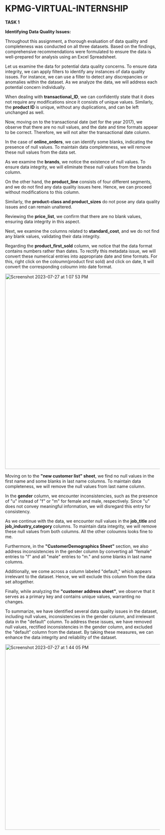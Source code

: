 # KPMG-VIRTUAL-INTERNSHIP

**TASK 1**

**Identifying Data Quality Issues:**

Throughout this assignment, a thorough evaluation of data quality and completeness was conducted on all three datasets. Based on the findings, comprehensive recommendations were formulated to ensure the data is well-prepared for analysis using an Excel Spreadsheet.

Let us examine the data for potential data quality concerns. To ensure data integrity, we can apply filters to identify any instances of data quality issues. For instance, we can use a filter to detect any discrepancies or anomalies within the dataset. As we analyze the data, we will address each potential concern individually.

When dealing with **transactional_ID**, we can confidently state that it does not require any modifications since it consists of unique values. Similarly, the **product ID** is unique, without any duplications, and can be left unchanged as well.

Now, moving on to the transactional date (set for the year 2017), we observe that there are no null values, and the date and time formats appear to be correct. Therefore, we will not alter the transactional date column.

In the case of **online_orders**, we can identify some blanks, indicating the presence of null values. To maintain data completeness, we will remove these null values from the data set.

As we examine the **brands**, we notice the existence of null values. To ensure data integrity, we will eliminate these null values from the brands column.

On the other hand, the **product_line** consists of four different segments, and we do not find any data quality issues here. Hence, we can proceed without modifications to this column.

Similarly, the **product-class and product_sizes** do not pose any data quality issues and can remain unaltered.

Reviewing the **price_list**, we confirm that there are no blank values, ensuring data integrity in this aspect.

Next, we examine the columns related to **standard_cost**, and we do not find any blank values, validating their data integrity.

Regarding the **product_first_sold** column, we notice that the data format contains numbers rather than dates. To rectify this metadata issue, we will convert these numerical entries into appropriate date and time formats.
For this, right click on the coloumn(product first sold) and click on date, It will convert the corresponding coloumn into date format.

<img width="637" alt="Screenshot 2023-07-27 at 1 07 53 PM" src="https://github.com/Nidhiwa/KPMG-VIRTUAL-INTERNSHIP/assets/88158951/97d1a988-45d5-43b9-8a7e-53683e4768ea">

Moving on to the **"new customer list" sheet**, we find no null values in the first name and some blanks in last name columns. To maintain data completeness, we will remove the null values from last name column.

In the **gender** column, we encounter inconsistencies, such as the presence of "u" instead of "f" or "m" for female and male, respectively. Since "u" does not convey meaningful information, we will disregard this entry for consistency.

As we continue with the data, we encounter null values in the **job_title** and **job_industry_category** columns. To maintain data integrity, we will remove these null values from both columns.
All the other coloumns looks fine to me.

Furthermore, in the **"CustomerDemographics Sheet"** section, we also address inconsistencies in the gender column by converting all "female" entries to "f" and all "male" entries to "m."
and some blanks in last name columns.

Additionally, we come across a column labeled "default," which appears irrelevant to the dataset. Hence, we will exclude this column from the data set altogether.

Finally, while analyzing the **"customer address sheet"**, we observe that it serves as a primary key and contains unique values, warranting no changes.

To summarize, we have identified several data quality issues in the dataset, including null values, inconsistencies in the gender column, and irrelevant data in the "default" column. To address these issues, we have removed null values, rectified inconsistencies in the gender column, and excluded the "default" column from the dataset. By taking these measures, we can enhance the data integrity and reliability of the dataset.

<img width="605" alt="Screenshot 2023-07-27 at 1 44 05 PM" src="https://github.com/Nidhiwa/KPMG-VIRTUAL-INTERNSHIP/assets/88158951/f364bc8f-0fdb-449d-be9a-6716bf7355f4">
